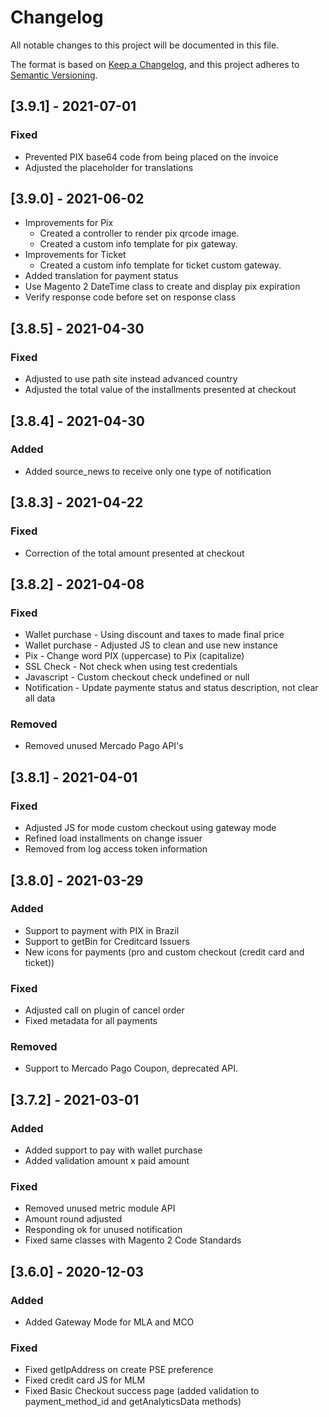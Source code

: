 # Changelog

All notable changes to this project will be documented in this file.

The format is based on [Keep a Changelog](https://keepachangelog.com/en/1.0.0/),
and this project adheres to [Semantic Versioning](https://semver.org/spec/v2.0.0.html).

## [3.9.1] - 2021-07-01
### Fixed
- Prevented PIX base64 code from being placed on the invoice
- Adjusted the placeholder for translations

## [3.9.0] - 2021-06-02
- Improvements for Pix
  - Created a controller to render pix qrcode image.
  - Created a custom info template for pix gateway.
- Improvements for Ticket
  - Created a custom info template for ticket custom gateway.
- Added translation for payment status
- Use Magento 2 DateTime class to create and display pix expiration
- Verify response code before set on response class

## [3.8.5] - 2021-04-30

### Fixed
- Adjusted to use path site instead advanced country
- Adjusted the total value of the installments presented at checkout

## [3.8.4] - 2021-04-30

### Added
- Added source_news to receive only one type of notification

## [3.8.3] - 2021-04-22

### Fixed
- Correction of the total amount presented at checkout

## [3.8.2] - 2021-04-08

### Fixed
- Wallet purchase - Using discount and taxes to made final price
- Wallet purchase - Adjusted JS to clean and use new instance
- Pix - Change word PIX (uppercase) to Pix (capitalize)
- SSL Check - Not check when using test credentials
- Javascript - Custom checkout check undefined or null
- Notification - Update paymente status and status description, not clear all data

### Removed
- Removed unused Mercado Pago API's

## [3.8.1] - 2021-04-01

### Fixed
- Adjusted JS for mode custom checkout using gateway mode
- Refined load installments on change issuer
- Removed from log access token information

## [3.8.0] - 2021-03-29

### Added
- Support to payment with PIX in Brazil
- Support to getBin for Creditcard Issuers
- New icons for payments (pro and custom checkout (credit card and ticket))

### Fixed
- Adjusted call on plugin of cancel order
- Fixed metadata for all payments

### Removed
- Support to Mercado Pago Coupon, deprecated API.

## [3.7.2] - 2021-03-01

### Added
- Added support to pay with wallet purchase
- Added validation amount x paid amount

### Fixed
- Removed unused metric module API
- Amount round adjusted
- Responding ok for unused notification
- Fixed same classes with Magento 2 Code Standards

## [3.6.0] - 2020-12-03

### Added
- Added Gateway Mode for MLA and MCO

### Fixed
- Fixed getIpAddress on create PSE preference
- Fixed credit card JS for MLM
- Fixed Basic Checkout success page (added validation to payment_method_id and getAnalyticsData methods)
